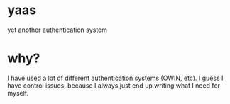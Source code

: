 # yaas
yet another authentication system

# why?

I have used a lot of different authentication systems (OWIN, etc). I guess I have control issues, because I always just end up writing what I need for myself. 
